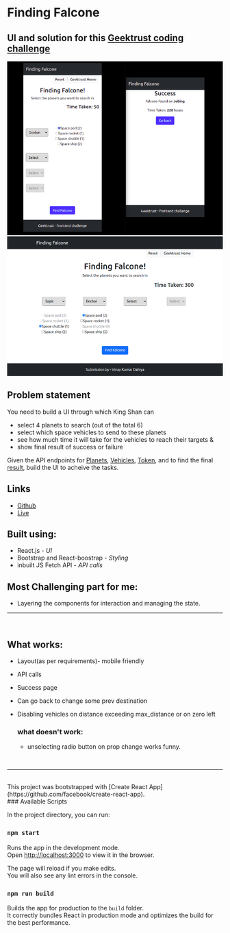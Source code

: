 # Finding Falcone

## UI and solution for this [Geektrust coding challenge](https://www.geektrust.in/coding-problem/frontend/space)

![](./src/Screenshots/mobile.png)
![](./src/Screenshots/Home-desktop.png)

## Problem statement

You need to build a UI through which King Shan can

- select 4 planets to search (out of the total 6)
- select which space vehicles to send to these planets
- see how much time it will take for the vehicles to reach their targets &
- show final result of success or failure

Given the API endpoints for [Planets](https://findfalcone.herokuapp.com/planets), [Vehicles](https://findfalcone.herokuapp.com), [Token](https://findfalcone.herokuapp.com/token), and to find the final [result](https://findfalcone.herokuapp.com/find), build the UI to acheive the tasks.

## Links

- [Github](https://github.com/winay05/Finding-Falcone)
- [Live](https://finding-falcone-vinay.netlify.app/)

## Built using:

- React.js - _UI_
- Bootstrap and React-boostrap - _Styling_
- inbuilt JS Fetch API - _API calls_

## Most Challenging part for me:

- Layering the components for interaction and managing the state.

<hr/>
<br/>

## What works:

- Layout(as per requirements)- mobile friendly
- API calls
- Success page
- Can go back to change some prev destination
- Disabling vehicles on distance exceeding max_distance or on zero left

  ### what doesn't work:

  - unselecting radio button on prop change works funny.

<br/>
<hr/>
<br/>     
This project was bootstrapped with [Create React App](https://github.com/facebook/create-react-app).
<br/>
### Available Scripts

In the project directory, you can run:

### `npm start`

Runs the app in the development mode.\
Open [http://localhost:3000](http://localhost:3000) to view it in the browser.

The page will reload if you make edits.\
You will also see any lint errors in the console.

### `npm run build`

Builds the app for production to the `build` folder.\
It correctly bundles React in production mode and optimizes the build for the best performance.

